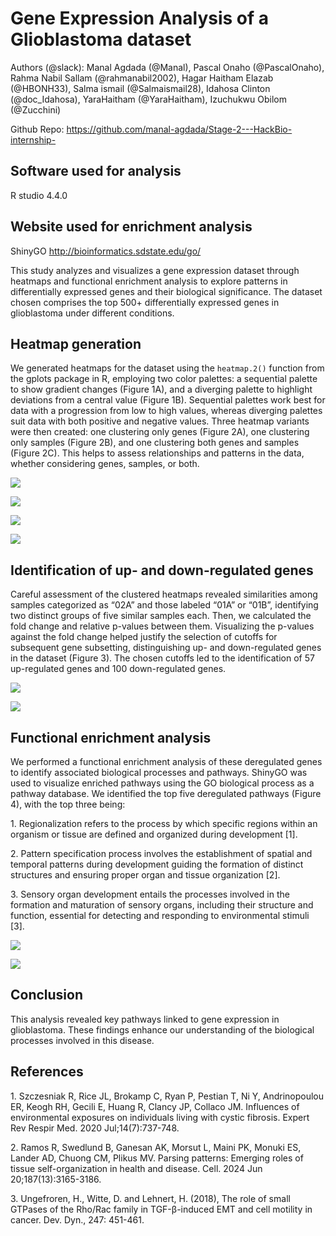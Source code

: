 # Gene Expression Analysis of a Glioblastoma dataset 

Authors (@slack): Manal Agdada (@Manal), Pascal Onaho (@PascalOnaho), Rahma Nabil Sallam (@rahmanabil2002), Hagar Haitham Elazab (@HBONH33), Salma ismail (@Salmaismail28), Idahosa Clinton (@doc_Idahosa), YaraHaitham (@YaraHaitham), Izuchukwu Obilom (@Zucchini)

Github Repo: https://github.com/manal-agdada/Stage-2---HackBio-internship-

## Software used for analysis

R studio 4.4.0

## Website used for enrichment analysis

ShinyGO http://bioinformatics.sdstate.edu/go/


This study analyzes and visualizes a gene expression dataset through heatmaps and functional enrichment analysis to explore patterns in differentially expressed genes and their biological significance. The dataset chosen comprises the top 500+ differentially expressed genes in glioblastoma under different conditions.

## Heatmap generation

We generated heatmaps for the dataset using the `heatmap.2()` function from the gplots package in R, employing two color palettes: a sequential palette to show gradient changes (Figure 1A), and a diverging palette to highlight deviations from a central value (Figure 1B). Sequential palettes work best for data with a progression from low to high values, whereas diverging palettes suit data with both positive and negative values. Three heatmap variants were then created: one clustering only genes (Figure 2A), one clustering only samples (Figure 2B), and one clustering both genes and samples (Figure 2C). This helps to assess relationships and patterns in the data, whether considering genes, samples, or both.

![](https://lh7-rt.googleusercontent.com/docsz/AD_4nXfVT2SGfXarjeq8pGCWX2JWuVxCgsn71fG4iWUug-hKwyPZdQNtcjtNyJfRcfyqvuYmuz3YV1MN8q_ADHEkuoRSi4jn8QIGdpNvuBClXkoNu4IT1HQDE6ghJA4tzcTC0XusrvTHaby85f15PU2eN79Otrkd?key=zicOZvtXSkbx22_fpayXbg)

![](https://lh7-rt.googleusercontent.com/docsz/AD_4nXdqpg4rn-es493VonB-x7VyrKFHyWEjbe-atT3GRJ_djsFuiFRaCZ296DKEzIphAP_2LVpIWFBbxVZrDbimgFaNoPQGg_7PpRLgBdlJlL0v5dtCsGtknSZPdcfpN-RNeCUZoWQw3RR8icIjQay1HPE_8_rB?key=zicOZvtXSkbx22_fpayXbg)

![](https://lh7-rt.googleusercontent.com/docsz/AD_4nXficvm8Y_QzTA1Dh4Ke82dP6wmtPVdh_WLjdWmkfeGLnxYMg7ZC3CdNFKc2BAejs858V6f6xzHe9kD0o4ft51KYF943SwbIRaniGlTcpe8G6XLukInroGckG80dB0JH-1Nyc7j_3as46gVKb_sj3JW2gj5j?key=zicOZvtXSkbx22_fpayXbg)

![](https://lh7-rt.googleusercontent.com/docsz/AD_4nXeQ2rH88MJz63hxmrLrqqnOiwwZZ-4Jt66xnwoTMwRKJyQQAZ400LjE8T_ZTTVpak5SBEH6Sfisu6J6xEeyO_jnb5NQhAUscI7CC_VrTeJFWw7UXWJqqSingIJQ1FU6YNFpuwRlaLnD0EQBgvNKMqaXRpo?key=zicOZvtXSkbx22_fpayXbg)

## Identification of up- and down-regulated genes

Careful assessment of the clustered heatmaps revealed similarities among samples categorized as “02A” and those labeled “01A” or “01B”, identifying two distinct groups of five similar samples each. Then, we calculated the fold change and relative p-values between them. Visualizing the p-values against the fold change helped justify the selection of cutoffs for subsequent gene subsetting, distinguishing up- and down-regulated genes in the dataset (Figure 3). The chosen cutoffs led to the identification of 57 up-regulated genes and 100 down-regulated genes.

![](https://lh7-rt.googleusercontent.com/docsz/AD_4nXeMBUmRHen7DNhRQgGtpvTjT5eQSaqWA1dLscp99p6odWZPBUrBqnZdOzbBbtWk95FXo5K5OjCG7YbCao0c46NLh_iLGdO6sgrUurOH0YkDIT7_snzIqaaaeNAxN92sT_dDd0zANwVc1gj7CVqshshwraY5?key=zicOZvtXSkbx22_fpayXbg)

![](https://lh7-rt.googleusercontent.com/docsz/AD_4nXc_UQ1CfDR5sI9QU_KxuIjoAwwVIirRFAju6ZZdz5oOTwqHyZX-zDjQyNWpxr--5-oRMfAfQMXWA9s3CcSkaHl7-elWRuBJ9eSMgqCQTgHPasCfasDrMIeRflkNQhdD6R1TRSaaMLcIHeLB3yQMOKRR4Jc3?key=zicOZvtXSkbx22_fpayXbg)

## Functional enrichment analysis

We performed a functional enrichment analysis of these deregulated genes to identify associated biological processes and pathways. ShinyGO was used to visualize enriched pathways using the GO biological process as a pathway database. We identified the top five deregulated pathways (Figure 4), with the top three being:

1\.  Regionalization refers to the process by which specific regions within an organism or tissue are defined and organized during development \[1].

2\.  Pattern specification process involves the establishment of spatial and temporal patterns during development guiding the formation of distinct structures and ensuring proper organ and tissue organization \[2].

3\.  Sensory organ development entails the processes involved in the formation and maturation of sensory organs, including their structure and function, essential for detecting and responding to environmental stimuli \[3].

![](https://lh7-rt.googleusercontent.com/docsz/AD_4nXcGg9aQaXSFCCHMVxC4mdKFqJeTdBq4dLZr-_4rz4c7CBEdBRHLRrvWSVPLPpxyBS__EXFgo5zdwnY0_IB88FLfpkL0Dh_6S7gYdZpKk8Apvjz1lKW-N0s2L-Q4wB01KVq_mEp8_qMdhyYhBCJ1AogqM7f6?key=zicOZvtXSkbx22_fpayXbg)

![](https://lh7-rt.googleusercontent.com/docsz/AD_4nXeNHts-O6VeVzKF2Taveiiv5YsQrVoa14M0aU-eo14k8aKCrAyS4X4NGfKSupln10kTuHtxT_3sZfiTmFzXGHI1bIDV8JpZsEKNCiYSQ6QrbrQniILZVeUlnJGyWRcs-pgtKR_yUIvr-T-tJFM57gn4DV5e?key=zicOZvtXSkbx22_fpayXbg)

## Conclusion

This analysis revealed key pathways linked to gene expression in glioblastoma. These findings enhance our understanding of the biological processes involved in this disease.

## References 

1\. Szczesniak R, Rice JL, Brokamp C, Ryan P, Pestian T, Ni Y, Andrinopoulou ER, Keogh RH, Gecili E, Huang R, Clancy JP, Collaco JM. Influences of environmental exposures on individuals living with cystic fibrosis. Expert Rev Respir Med. 2020 Jul;14(7):737-748.

2\. Ramos R, Swedlund B, Ganesan AK, Morsut L, Maini PK, Monuki ES, Lander AD, Chuong CM, Plikus MV. Parsing patterns: Emerging roles of tissue self-organization in health and disease. Cell. 2024 Jun 20;187(13):3165-3186.

3\. Ungefroren, H., Witte, D. and Lehnert, H. (2018), The role of small GTPases of the Rho/Rac family in TGF-β-induced EMT and cell motility in cancer. Dev. Dyn., 247: 451-461.


